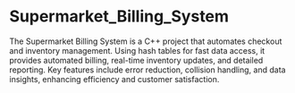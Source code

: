 # Supermarket_Billing_System
The Supermarket Billing System is a C++ project that automates checkout and inventory management. Using hash tables for fast data access, it provides automated billing, real-time inventory updates, and detailed reporting. Key features include error reduction, collision handling, and data insights, enhancing efficiency and customer satisfaction.
